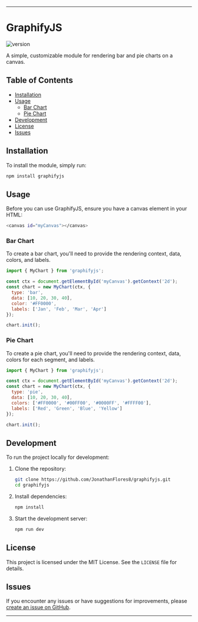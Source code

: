 
---

# GraphifyJS

![version](https://img.shields.io/badge/version-1.0.0-blue)

A simple, customizable module for rendering bar and pie charts on a canvas.

## Table of Contents

- [Installation](#installation)
- [Usage](#usage)
  - [Bar Chart](#bar-chart)
  - [Pie Chart](#pie-chart)
- [Development](#development)
- [License](#license)
- [Issues](#issues)

## Installation

To install the module, simply run:

```bash
npm install graphifyjs
```

## Usage

Before you can use GraphifyJS, ensure you have a canvas element in your HTML:

```bash
<canvas id="myCanvas"></canvas>
```


### Bar Chart

To create a bar chart, you'll need to provide the rendering context, data, colors, and labels.

```javascript
import { MyChart } from 'graphifyjs';

const ctx = document.getElementById('myCanvas').getContext('2d');
const chart = new MyChart(ctx, {
  type: 'bar',
  data: [10, 20, 30, 40],
  color: '#FF0000',
  labels: ['Jan', 'Feb', 'Mar', 'Apr']
});

chart.init();
```

### Pie Chart

To create a pie chart, you'll need to provide the rendering context, data, colors for each segment, and labels.

```javascript
import { MyChart } from 'graphifyjs';

const ctx = document.getElementById('myCanvas').getContext('2d');
const chart = new MyChart(ctx, {
  type: 'pie',
  data: [10, 20, 30, 40],
  colors: ['#FF0000', '#00FF00', '#0000FF', '#FFFF00'],
  labels: ['Red', 'Green', 'Blue', 'Yellow']
});

chart.init();
```

## Development

To run the project locally for development:

1. Clone the repository:

   ```bash
   git clone https://github.com/JonathanFlores8/graphifyjs.git
   cd graphifyjs
   ```

2. Install dependencies:

   ```bash
   npm install
   ```

3. Start the development server:

   ```bash
   npm run dev
   ```

## License

This project is licensed under the MIT License. See the `LICENSE` file for details.

## Issues

If you encounter any issues or have suggestions for improvements, please [create an issue on GitHub](https://github.com/JonathanFlores8/graphifyjs/issues).

---